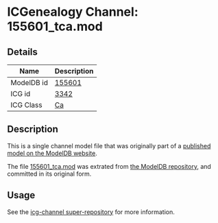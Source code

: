 # ICGenealogy Channel: 155601\_tca.mod

## Details

Name | Description
---- | -----------
ModelDB id | [155601](http://senselab.med.yale.edu/ModelDB/ShowModel.cshtml?model=155601)
ICG id | [3342](http://icg.neurotheory.ox.ac.uk/channels/3/3342)
ICG Class | [Ca](http://icg.neurotheory.ox.ac.uk/channels/3)

## Description

This is a single channel model file that was originally part of a [published model on the ModelDB website](http://senselab.med.yale.edu/mModelDB/ShowModel.cshtml?model=155601).

The file [155601\_tca.mod](155601_tca.mod) was extrated from [the ModelDB repository](http://senselab.med.yale.edu/ModelDB/ShowModel.cshtml?model=155601), and committed in its original form.

## Usage

See the [icg-channel super-repository](https://github.com/icgenealogy/icg-channels) for more information.